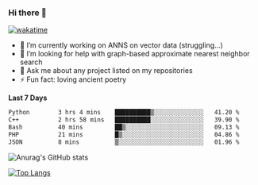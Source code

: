 ### Hi there 👋

[![wakatime](https://wakatime.com/badge/user/8906da98-c623-4aff-ac00-99cb42e09b38.svg)](https://wakatime.com/@8906da98-c623-4aff-ac00-99cb42e09b38)

- 🔭 I’m currently working on ANNS on vector data (struggling...)
- 🤔 I’m looking for help with graph-based approximate nearest neighbor search
- 💬 Ask me about any project listed on my repositories
- ⚡ Fun fact: loving ancient poetry


**Last 7 Days**
<!--START_SECTION:waka-->

```txt
Python        3 hrs 4 mins    ██████████▒░░░░░░░░░░░░░░   41.20 %
C++           2 hrs 58 mins   ██████████░░░░░░░░░░░░░░░   39.90 %
Bash          40 mins         ██▒░░░░░░░░░░░░░░░░░░░░░░   09.13 %
PHP           21 mins         █▒░░░░░░░░░░░░░░░░░░░░░░░   04.86 %
JSON          8 mins          ▒░░░░░░░░░░░░░░░░░░░░░░░░   01.96 %
```

<!--END_SECTION:waka-->

![Anurag's GitHub stats](https://github-readme-stats.vercel.app/api?username=matchyc&count_private=true&show_icons=true&theme=vue)

[![Top Langs](https://github-readme-stats.vercel.app/api/top-langs/?username=matchyc&langs_count=4&&hide=perl,raku,html,javascript,shell,roff,prolog)](https://github.com/anuraghazra/github-readme-stats)
